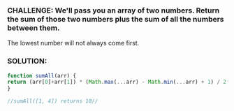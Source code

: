 ### CHALLENGE: We'll pass you an array of two numbers. Return the sum of those two numbers plus the sum of all the numbers between them.

The lowest number will not always come first.

### SOLUTION:
```javascript
function sumAll(arr) {
return (arr[0]+arr[1]) * (Math.max(...arr) - Math.min(...arr) + 1) / 2;;
}

//sumAll([1, 4]) returns 10//
```
